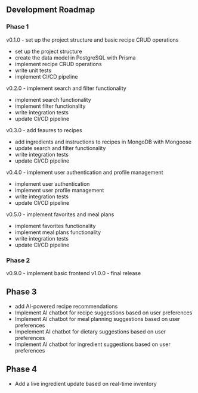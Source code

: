## Development Roadmap

### Phase 1

v0.1.0 - set up the project structure and basic recipe CRUD operations

- set up the project structure
- create the data model in PostgreSQL with Prisma
- implement recipe CRUD operations
- write unit tests
- implement CI/CD pipeline

v0.2.0 - implement search and filter functionality

- implement search functionality
- implement filter functionality
- write integration tests
- update CI/CD pipeline

v0.3.0 - add feaures to recipes

- add ingredients and instructions to recipes in MongoDB with Mongoose
- update search and filter functionality
- write integration tests
- update CI/CD pipeline

v0.4.0 - implement user authentication and profile management

- implement user authentication
- implement user profile management
- write integration tests
- update CI/CD pipeline

v0.5.0 - implement favorites and meal plans

- implement favorites functionality
- implement meal plans functionality
- write integration tests
- update CI/CD pipeline

### Phase 2

v0.9.0 - implement basic frontend
v1.0.0 - final release

## Phase 3

- add AI-powered recipe recommendations
- Implement AI chatbot for recipe suggestions based on user preferences
- Implement AI chatbot for meal planning suggestions based on user preferences
- Impelement AI chatbot for dietary suggestions based on user preferences
- Implement AI chatbot for ingredient suggestions based on user preferences

## Phase 4

- Add a live ingredient update based on real-time inventory